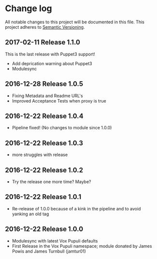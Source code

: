 # Change log
All notable changes to this project will be documented in this file. This project adheres to [Semantic Versioning](http://semver.org/).

## 2017-02-11 Release 1.1.0

This is the last release with Puppet3 support!
- Add deprication warning about Puppet3
- Modulesync

## 2016-12-28 Release 1.0.5
- Fixing Metadata and Readme URL's
- Improved Acceptance Tests when proxy is true

## 2016-12-22 Release 1.0.4
- Pipeline fixed! (No changes to module since 1.0.0)

## 2016-12-22 Release 1.0.3
- more struggles with release

## 2016-12-22 Release 1.0.2
- Try the release one more time? Maybe?

## 2016-12-22 Release 1.0.1
- Re-release of 1.0.0 because of a kink in the pipeline and to avoid yanking an old tag

## 2016-12-22 Release 1.0.0
- Modulesync with latest Vox Pupuli defaults
- First Release in the Vox Pupuli namespace; module donated by James Powis and James Turnbull (jamtur01)
